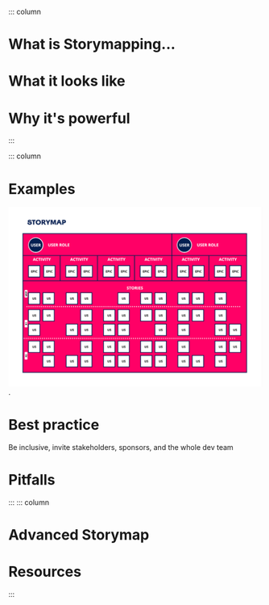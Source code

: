 ::: column
# What is Storymapping...


# What it looks like


# Why it's powerful


:::

::: column
# Examples

![Schema of a storymap](assets/storymap.jpg "Storymap example").

# Best practice

Be inclusive, invite stakeholders, sponsors, and the whole dev team

# Pitfalls


:::
::: column

# Advanced Storymap

# Resources

:::